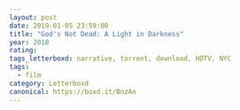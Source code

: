 ```yaml
---
layout: post 
date: 2019-01-05 23:59:00
title: "God's Not Dead: A Light in Darkness"
year: 2018
rating: 
tags_letterboxd: narrative, torrent, download, HDTV, NYC
tags:
  - film
category: Letterboxd
canonical: https://boxd.it/BnzAn
---
```

